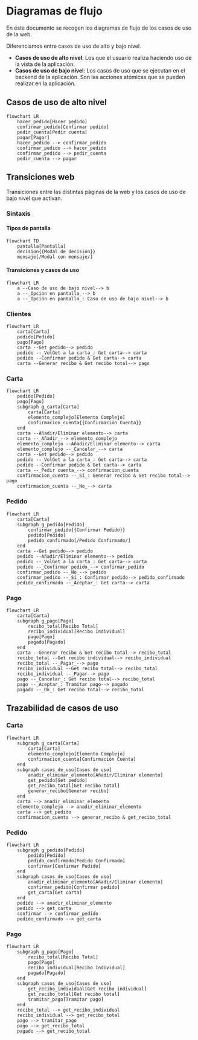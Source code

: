 # Diagramas de flujo

En este documento se recogen los diagramas de flujo de los casos de uso de la web.

Diferenciamos entre casos de uso de alto y bajo nivel.

- **Casos de uso de alto nivel**: Los que el usuario realiza haciendo uso de la vista de la aplicación. 
- **Casos de uso de bajo nivel**: Los casos de uso que se ejecutan en el backend de la aplicación. Son las acciones atómicas que se pueden realizar en la aplicación.

## Casos de uso de alto nivel

```mermaid
flowchart LR
    hacer_pedido[Hacer pedido]
    confirmar_pedido[Confirmar pedido]
    pedir_cuenta[Pedir cuenta]
    pagar[Pagar]
    hacer_pedido --> confirmar_pedido
    confirmar_pedido --> hacer_pedido
    confirmar_pedido --> pedir_cuenta
    pedir_cuenta --> pagar
```

## Transiciones web

Transiciones entre las distintas páginas de la web y los casos de uso de bajo nivel que activan.

### Sintaxis

#### Tipos de pantalla

```mermaid
flowchart TD
    pantalla[Pantalla]
    decision{{Modal de decisión}}
    mensaje[/Modal con mensaje/]
```

#### Transiciones y casos de uso

```mermaid
flowchart LR
    a --Caso de uso de bajo nivel--> b
    a --_Opcion en pantalla_--> b
    a --_Opción en pantalla_: Caso de uso de bajo nivel--> b
```

### Clientes

```mermaid
flowchart LR
    carta[Carta]
    pedido[Pedido]
    pago[Pago]
    carta --Get pedido--> pedido
    pedido --_VolGet a la carta_: Get carta--> carta
    pedido --Confirmar pedido & Get carta--> carta
    carta --Generar recibo & Get recibo total--> pago
```

### Carta

```mermaid
flowchart LR
    pedido[Pedido]
    pago[Pago]
    subgraph g_carta[Carta]
        carta[Carta]
        elemento_complejo[Elemento Complejo]
        confirmacion_cuenta{{Confirmación Cuenta}}
    end
    carta --Añadir/Eliminar elemento--> carta
    carta --_Añadir_--> elemento_complejo
    elemento_complejo --Añadir/Eliminar elemento--> carta
    elemento_complejo --_Cancelar_--> carta
    carta --Get pedido--> pedido
    pedido --_VolGet a la carta_: Get carta--> carta
    pedido --Confirmar pedido & Get carta--> carta
    carta --_Pedir cuenta_--> confirmacion_cuenta
    confirmacion_cuenta --_Sí_: Generar recibo & Get recibo total--> pago
    confirmacion_cuenta --_No_--> carta
```

### Pedido

```mermaid
flowchart LR
    carta[Carta]
    subgraph g_pedido[Pedido]
        confirmar_pedido{{Confirmar Pedido}}
        pedido[Pedido]
        pedido_confirmado[/Pedido Confirmado/]
    end
    carta --Get pedido--> pedido
    pedido --Añadir/Eliminar elemento--> pedido
    pedido --_VolGet a la carta_: Get carta--> carta
    pedido --_Confirmar pedido_--> confirmar_pedido
    confirmar_pedido --_No_--> pedido
    confirmar_pedido --_Sí_: Confirmar pedido--> pedido_confirmado
    pedido_confirmado --_Aceptar_: Get carta--> carta
```

### Pago

```mermaid
flowchart LR
    carta[Carta]
    subgraph g_pago[Pago]
        recibo_total[Recibo Total]
        recibo_individual[Recibo Individual]
        pago[Pago]
        pagado[Pagado]
    end
    carta --Generar recibo & Get recibo total--> recibo_total
    recibo_total --Get recibo individual--> recibo_individual
    recibo_total --_Pagar_--> pago
    recibo_individual --Get recibo total--> recibo_total
    recibo_individual --_Pagar--> pago
    pago --_Cancelar_: Get recibo total--> recibo_total
    pago --_Aceptar_: Tramitar pago--> pagado
    pagado --_Ok_: Get recibo total--> recibo_total
```

## Trazabilidad de casos de uso

### Carta

```mermaid
flowchart LR
    subgraph g_carta[Carta]
        carta[Carta]
        elemento_complejo[Elemento Complejo]
        confirmacion_cuenta[Confirmación Cuenta]
    end
    subgraph casos_de_uso[Casos de uso]
        anadir_eliminar_elemento[Añadir/Eliminar elemento]
        get_pedido[Get pedido]
        get_recibo_total[Get recibo total]
        generar_recibo[Generar recibo]
    end
    carta --> anadir_eliminar_elemento
    elemento_complejo --> anadir_eliminar_elemento
    carta --> get_pedido
    confirmacion_cuenta --> generar_recibo & get_recibo_total
```

### Pedido

```mermaid
flowchart LR
    subgraph g_pedido[Pedido]
        pedido[Pedido]
        pedido_confirmado[Pedido Confirmado]
        confirmar[Confirmar Pedido]
    end
    subgraph casos_de_uso[Casos de uso]
        anadir_eliminar_elemento[Añadir/Eliminar elemento]
        confirmar_pedido[Confirmar pedido]
        get_carta[Get carta]
    end
    pedido --> anadir_eliminar_elemento
    pedido --> get_carta
    confirmar --> confirmar_pedido
    pedido_confirmado --> get_carta
```

### Pago

```mermaid
flowchart LR
    subgraph g_pago[Pago]
        recibo_total[Recibo Total]
        pago[Pago]
        recibo_individual[Recibo Individual]
        pagado[Pagado]
    end
    subgraph casos_de_uso[Casos de uso]
        get_recibo_individual[Get recibo individual]
        get_recibo_total[Get recibo total]
        tramitar_pago[Tramitar pago]
    end
    recibo_total --> get_recibo_individual
    recibo_individual --> get_recibo_total
    pago --> tramitar_pago
    pago --> get_recibo_total
    pagado --> get_recibo_total
```